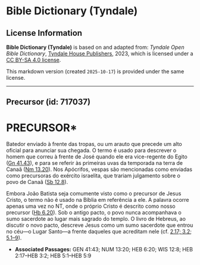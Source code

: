 # Bible Dictionary (Tyndale)

## License Information

**Bible Dictionary (Tyndale)** is based on and adapted from: _Tyndale Open Bible Dictionary_, [Tyndale House Publishers](https://tyndaleopenresources.com/), 2023, which is licensed under a [CC BY-SA 4.0 license](https://creativecommons.org/licenses/by-sa/4.0/legalcode.en).

This markdown version (created `2025-10-17`) is provided under the same license.



--------------------------------

## Precursor (id: 717037)

PRECURSOR\*
===========

Batedor enviado à frente das tropas, ou um arauto que precede um alto oficial para anunciar sua chegada. O termo é usado para descrever o homem que correu à frente de José quando ele era vice\-regente do Egito ([Gn 41\.43](https://ref.ly/Gen41:43)), e para se referir às primeiras uvas da temporada na terra de Canaã ([Nm 13\.20](https://ref.ly/Num13:20)). Nos Apócrifos, vespas são mencionadas como enviadas como precursoras do exército israelita, que trariam julgamento sobre o povo de Canaã ([Sb 12\.8](https://ref.ly/Wis12:8)).

Embora João Batista seja comumente visto como o precursor de Jesus Cristo, o termo não é usado na Bíblia em referência a ele. A palavra ocorre apenas uma vez no NT, onde o próprio Cristo é descrito como nosso precursor ([Hb 6\.20](https://ref.ly/Heb6:20)). Sob o antigo pacto, o povo nunca acompanhava o sumo sacerdote ao lugar mais sagrado do templo. O livro de Hebreus, ao discutir o novo pacto, descreve Jesus como um sumo sacerdote que entrou no céu—o Lugar Santo—a frente daqueles que acreditam nele (cf. [2\.17; 3\.2](https://ref.ly/Heb2:17-Heb3:2); [5\.1–9](https://ref.ly/Heb5:1-Heb5:9)).

* **Associated Passages:** GEN 41:43; NUM 13:20; HEB 6:20; WIS 12:8; HEB 2:17–HEB 3:2; HEB 5:1–HEB 5:9

